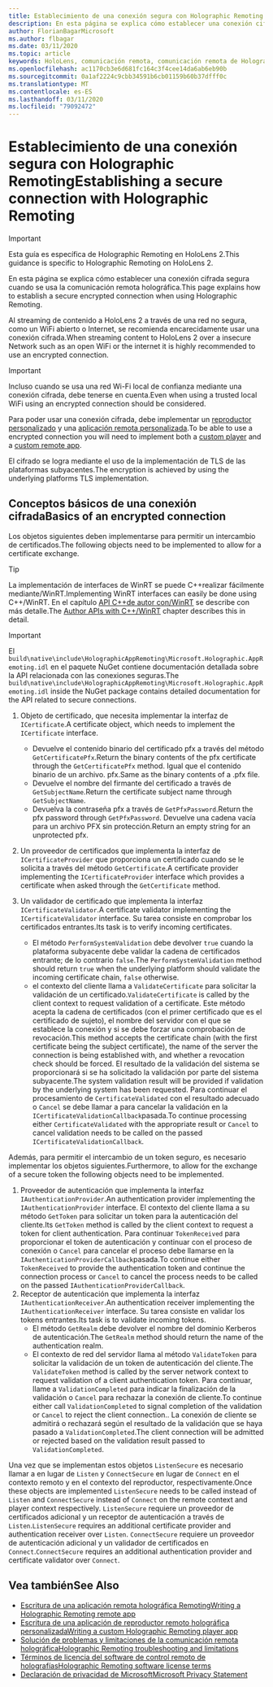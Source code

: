 ```yaml
---
title: Establecimiento de una conexión segura con Holographic Remoting
description: En esta página se explica cómo establecer una conexión cifrada segura cuando se usa la comunicación remota holográfica.
author: FlorianBagarMicrosoft
ms.author: flbagar
ms.date: 03/11/2020
ms.topic: article
keywords: HoloLens, comunicación remota, comunicación remota de Holographic
ms.openlocfilehash: ac1170cb3e6d681fc164c3f4cee14da6ab6eb90b
ms.sourcegitcommit: 0a1af2224c9cbb34591b6cb01159b60b37dfff0c
ms.translationtype: MT
ms.contentlocale: es-ES
ms.lasthandoff: 03/11/2020
ms.locfileid: "79092472"
---
```

# <a name="establishing-a-secure-connection-with-holographic-remoting"></a><span data-ttu-id="577a1-104">Establecimiento de una conexión segura con Holographic Remoting</span><span class="sxs-lookup"><span data-stu-id="577a1-104">Establishing a secure connection with Holographic Remoting</span></span>

>[!IMPORTANT]
><span data-ttu-id="577a1-105">Esta guía es específica de Holographic Remoting en HoloLens 2.</span><span class="sxs-lookup"><span data-stu-id="577a1-105">This guidance is specific to Holographic Remoting on HoloLens 2.</span></span>

<span data-ttu-id="577a1-106">En esta página se explica cómo establecer una conexión cifrada segura cuando se usa la comunicación remota holográfica.</span><span class="sxs-lookup"><span data-stu-id="577a1-106">This page explains how to establish a secure encrypted connection when using Holographic Remoting.</span></span>

<span data-ttu-id="577a1-107">Al streaming de contenido a HoloLens 2 a través de una red no segura, como un WiFi abierto o Internet, se recomienda encarecidamente usar una conexión cifrada.</span><span class="sxs-lookup"><span data-stu-id="577a1-107">When streaming content to HoloLens 2 over a insecure Network such as an open WiFi or the internet it is highly recommended to use an encrypted connection.</span></span>

>[!IMPORTANT]
><span data-ttu-id="577a1-108">Incluso cuando se usa una red Wi-Fi local de confianza mediante una conexión cifrada, debe tenerse en cuenta.</span><span class="sxs-lookup"><span data-stu-id="577a1-108">Even when using a trusted local WiFi using an encrypted connection should be considered.</span></span>

<span data-ttu-id="577a1-109">Para poder usar una conexión cifrada, debe implementar un [reproductor personalizado](holographic-remoting-create-player.md) y una [aplicación remota personalizada](holographic-remoting-create-host.md).</span><span class="sxs-lookup"><span data-stu-id="577a1-109">To be able to use a encrypted connection you will need to implement both a [custom player](holographic-remoting-create-player.md) and a [custom remote app](holographic-remoting-create-host.md).</span></span>

<span data-ttu-id="577a1-110">El cifrado se logra mediante el uso de la implementación de TLS de las plataformas subyacentes.</span><span class="sxs-lookup"><span data-stu-id="577a1-110">The encryption is achieved by using the underlying platforms TLS implementation.</span></span>

## <a name="basics-of-an-encrypted-connection"></a><span data-ttu-id="577a1-111">Conceptos básicos de una conexión cifrada</span><span class="sxs-lookup"><span data-stu-id="577a1-111">Basics of an encrypted connection</span></span>

<span data-ttu-id="577a1-112">Los objetos siguientes deben implementarse para permitir un intercambio de certificados.</span><span class="sxs-lookup"><span data-stu-id="577a1-112">The following objects need to be implemented to allow for a certificate exchange.</span></span>

>[!TIP]
><span data-ttu-id="577a1-113">La implementación de interfaces de WinRT se puede C++realizar fácilmente mediante/WinRT.</span><span class="sxs-lookup"><span data-stu-id="577a1-113">Implementing WinRT interfaces can easily be done using C++/WinRT.</span></span> <span data-ttu-id="577a1-114">En el capítulo [API C++de autor con/WinRT](https://docs.microsoft.com//windows/uwp/cpp-and-winrt-apis/author-apis) se describe con más detalle.</span><span class="sxs-lookup"><span data-stu-id="577a1-114">The [Author APIs with C++/WinRT](https://docs.microsoft.com//windows/uwp/cpp-and-winrt-apis/author-apis) chapter describes this in detail.</span></span>

>[!IMPORTANT]
><span data-ttu-id="577a1-115">El ```build\native\include\HolographicAppRemoting\Microsoft.Holographic.AppRemoting.idl``` en el paquete NuGet contiene documentación detallada sobre la API relacionada con las conexiones seguras.</span><span class="sxs-lookup"><span data-stu-id="577a1-115">The ```build\native\include\HolographicAppRemoting\Microsoft.Holographic.AppRemoting.idl``` inside the NuGet package contains detailed documentation for the API related to secure connections.</span></span>

1) <span data-ttu-id="577a1-116">Objeto de certificado, que necesita implementar la interfaz de ```ICertificate```.</span><span class="sxs-lookup"><span data-stu-id="577a1-116">A certificate object, which needs to implement the ```ICertificate``` interface.</span></span>

    * <span data-ttu-id="577a1-117">Devuelve el contenido binario del certificado pfx a través del método ```GetCertificatePfx```.</span><span class="sxs-lookup"><span data-stu-id="577a1-117">Return the binary contents of the pfx certificate through the ```GetCertificatePfx``` method.</span></span> <span data-ttu-id="577a1-118">Igual que el contenido binario de un archivo. pfx.</span><span class="sxs-lookup"><span data-stu-id="577a1-118">Same as the binary contents of a .pfx file.</span></span>
    * <span data-ttu-id="577a1-119">Devuelve el nombre del firmante del certificado a través de ```GetSubjectName```.</span><span class="sxs-lookup"><span data-stu-id="577a1-119">Return the certificate subject name through ```GetSubjectName```.</span></span>
    * <span data-ttu-id="577a1-120">Devuelva la contraseña pfx a través de ```GetPfxPassword```.</span><span class="sxs-lookup"><span data-stu-id="577a1-120">Return the pfx password through ```GetPfxPassword```.</span></span> <span data-ttu-id="577a1-121">Devuelve una cadena vacía para un archivo PFX sin protección.</span><span class="sxs-lookup"><span data-stu-id="577a1-121">Return an empty string for an unprotected pfx.</span></span>

2) <span data-ttu-id="577a1-122">Un proveedor de certificados que implementa la interfaz de ```ICertificateProvider``` que proporciona un certificado cuando se le solicita a través del método ```GetCertificate```.</span><span class="sxs-lookup"><span data-stu-id="577a1-122">A certificate provider implementing the ```ICertificateProvider``` interface which provides a certificate when asked through the ```GetCertificate``` method.</span></span>

3) <span data-ttu-id="577a1-123">Un validador de certificado que implementa la interfaz ```ICertificateValidator```.</span><span class="sxs-lookup"><span data-stu-id="577a1-123">A certificate validator implementing the ```ICertificateValidator``` interface.</span></span> <span data-ttu-id="577a1-124">Su tarea consiste en comprobar los certificados entrantes.</span><span class="sxs-lookup"><span data-stu-id="577a1-124">Its task is to verify incoming certificates.</span></span>
    * <span data-ttu-id="577a1-125">El método ```PerformSystemValidation``` debe devolver ```true``` cuando la plataforma subyacente debe validar la cadena de certificados entrante; de lo contrario ```false```.</span><span class="sxs-lookup"><span data-stu-id="577a1-125">The ```PerformSystemValidation``` method should return ```true``` when the underlying platform should validate the incoming certificate chain, ```false``` otherwise.</span></span>
    * <span data-ttu-id="577a1-126">el contexto del cliente llama a ```ValidateCertificate``` para solicitar la validación de un certificado.</span><span class="sxs-lookup"><span data-stu-id="577a1-126">```ValidateCertificate``` is called by the client context to request validation of a certificate.</span></span> <span data-ttu-id="577a1-127">Este método acepta la cadena de certificados (con el primer certificado que es el certificado de sujeto), el nombre del servidor con el que se establece la conexión y si se debe forzar una comprobación de revocación.</span><span class="sxs-lookup"><span data-stu-id="577a1-127">This method accepts the certificate chain (with the first certificate being the subject certificate), the name of the server the connection is being established with, and whether a revocation check should be forced.</span></span> <span data-ttu-id="577a1-128">El resultado de la validación del sistema se proporcionará si se ha solicitado la validación por parte del sistema subyacente.</span><span class="sxs-lookup"><span data-stu-id="577a1-128">The system validation result will be provided if validation by the underlying system has been requested.</span></span> <span data-ttu-id="577a1-129">Para continuar el procesamiento de ```CertificateValidated``` con el resultado adecuado o ```Cancel``` se debe llamar a para cancelar la validación en la ```ICertificateValidationCallback```pasada.</span><span class="sxs-lookup"><span data-stu-id="577a1-129">To continue processing either ```CertificateValidated``` with the appropriate result or ```Cancel``` to cancel validation needs to be called on the passed ```ICertificateValidationCallback```.</span></span>

<span data-ttu-id="577a1-130">Además, para permitir el intercambio de un token seguro, es necesario implementar los objetos siguientes.</span><span class="sxs-lookup"><span data-stu-id="577a1-130">Furthermore, to allow for the exchange of a secure token the following objects need to be implemented.</span></span>

1) <span data-ttu-id="577a1-131">Proveedor de autenticación que implementa la interfaz ```IAuthenticationProvider```.</span><span class="sxs-lookup"><span data-stu-id="577a1-131">An authentication provider implementing the ```IAuthenticationProvider``` interface.</span></span> <span data-ttu-id="577a1-132">El contexto del cliente llama a su método ```GetToken``` para solicitar un token para la autenticación del cliente.</span><span class="sxs-lookup"><span data-stu-id="577a1-132">Its ```GetToken``` method is called by the client context to request a token for client authentication.</span></span> <span data-ttu-id="577a1-133">Para continuar ```TokenReceived``` para proporcionar el token de autenticación y continuar con el proceso de conexión o ```Cancel``` para cancelar el proceso debe llamarse en la ```IAuthenticationProviderCallback```pasada.</span><span class="sxs-lookup"><span data-stu-id="577a1-133">To continue either ```TokenReceived``` to provide the authentication token and continue the connection process or ```Cancel``` to cancel the process needs to be called on the passed ```IAuthenticationProviderCallback```.</span></span>
2) <span data-ttu-id="577a1-134">Receptor de autenticación que implementa la interfaz ```IAuthenticationReceiver```.</span><span class="sxs-lookup"><span data-stu-id="577a1-134">An authentication receiver implementing the ```IAuthenticationReceiver``` interface.</span></span> <span data-ttu-id="577a1-135">Su tarea consiste en validar los tokens entrantes.</span><span class="sxs-lookup"><span data-stu-id="577a1-135">Its task is to validate incoming tokens.</span></span>
    * <span data-ttu-id="577a1-136">El método ```GetRealm``` debe devolver el nombre del dominio Kerberos de autenticación.</span><span class="sxs-lookup"><span data-stu-id="577a1-136">The ```GetRealm``` method should return the name of the authentication realm.</span></span>
    * <span data-ttu-id="577a1-137">El contexto de red del servidor llama al método ```ValidateToken``` para solicitar la validación de un token de autenticación del cliente.</span><span class="sxs-lookup"><span data-stu-id="577a1-137">The ```ValidateToken``` method is called by the server network context to request validation of a client authentication token.</span></span> <span data-ttu-id="577a1-138">Para continuar, llame a ```ValidationCompleted``` para indicar la finalización de la validación o ```Cancel``` para rechazar la conexión de cliente.</span><span class="sxs-lookup"><span data-stu-id="577a1-138">To continue either call ```ValidationCompleted``` to signal completion of the validation or ```Cancel``` to reject the client connection..</span></span> <span data-ttu-id="577a1-139">La conexión de cliente se admitirá o rechazará según el resultado de la validación que se haya pasado a ```ValidationCompleted```.</span><span class="sxs-lookup"><span data-stu-id="577a1-139">The client connection will be admitted or rejected based on the validation result passed to ```ValidationCompleted```.</span></span> 

<span data-ttu-id="577a1-140">Una vez que se implementan estos objetos ```ListenSecure``` es necesario llamar a en lugar de ```Listen``` y ```ConnectSecure``` en lugar de ```Connect``` en el contexto remoto y en el contexto del reproductor, respectivamente.</span><span class="sxs-lookup"><span data-stu-id="577a1-140">Once these objects are implemented ```ListenSecure``` needs to be called instead of ```Listen``` and ```ConnectSecure``` instead of ```Connect``` on the remote context and player context respectively.</span></span> <span data-ttu-id="577a1-141">```ListenSecure``` requiere un proveedor de certificados adicional y un receptor de autenticación a través de ```Listen```.</span><span class="sxs-lookup"><span data-stu-id="577a1-141">```ListenSecure``` requires an additional certificate provider and authentication receiver over ```Listen```.</span></span> <span data-ttu-id="577a1-142">```ConnectSecure``` requiere un proveedor de autenticación adicional y un validador de certificados en ```Connect```.</span><span class="sxs-lookup"><span data-stu-id="577a1-142">```ConnectSecure``` requires an additional authentication provider and certificate validator over ```Connect```.</span></span>

## <a name="see-also"></a><span data-ttu-id="577a1-143">Vea también</span><span class="sxs-lookup"><span data-stu-id="577a1-143">See Also</span></span>
* [<span data-ttu-id="577a1-144">Escritura de una aplicación remota holográfica Remoting</span><span class="sxs-lookup"><span data-stu-id="577a1-144">Writing a Holographic Remoting remote app</span></span>](holographic-remoting-create-host.md)
* [<span data-ttu-id="577a1-145">Escritura de una aplicación de reproductor remoto holográfica personalizada</span><span class="sxs-lookup"><span data-stu-id="577a1-145">Writing a custom Holographic Remoting player app</span></span>](holographic-remoting-create-player.md)
* [<span data-ttu-id="577a1-146">Solución de problemas y limitaciones de la comunicación remota holográfica</span><span class="sxs-lookup"><span data-stu-id="577a1-146">Holographic Remoting troubleshooting and limitations</span></span>](holographic-remoting-troubleshooting.md)
* [<span data-ttu-id="577a1-147">Términos de licencia del software de control remoto de holografías</span><span class="sxs-lookup"><span data-stu-id="577a1-147">Holographic Remoting software license terms</span></span>](https://docs.microsoft.com//legal/mixed-reality/microsoft-holographic-remoting-software-license-terms)
* [<span data-ttu-id="577a1-148">Declaración de privacidad de Microsoft</span><span class="sxs-lookup"><span data-stu-id="577a1-148">Microsoft Privacy Statement</span></span>](https://go.microsoft.com/fwlink/?LinkId=521839)

